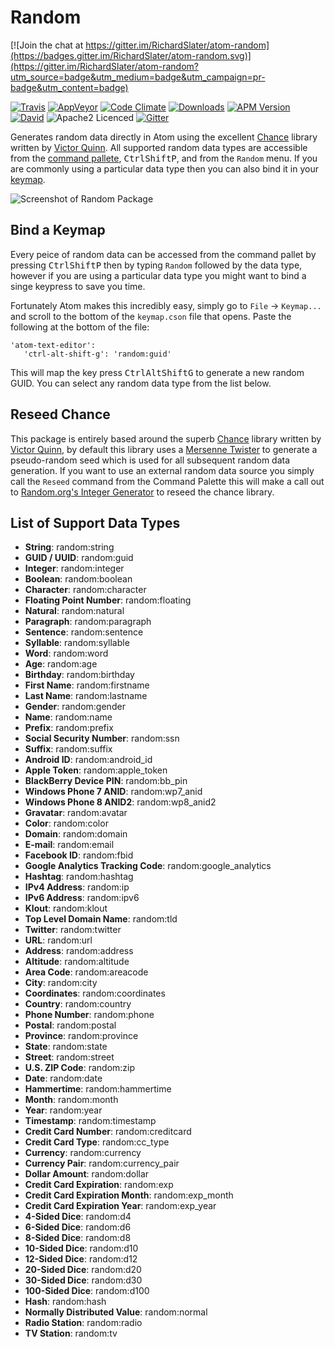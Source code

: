 # Random

[![Join the chat at https://gitter.im/RichardSlater/atom-random](https://badges.gitter.im/RichardSlater/atom-random.svg)](https://gitter.im/RichardSlater/atom-random?utm_source=badge&utm_medium=badge&utm_campaign=pr-badge&utm_content=badge)

[![Travis](https://img.shields.io/travis/RichardSlater/atom-random.svg?style=flat-square&label=linux%20and%20osx%20build)](https://travis-ci.org/RichardSlater/atom-random) [![AppVeyor](https://img.shields.io/appveyor/ci/richard-slater/atom-random.svg?style=flat-square&label=windows%20build)](https://ci.appveyor.com/project/richard-slater/atom-random) [![Code Climate](https://img.shields.io/codeclimate/github/RichardSlater/atom-random.svg?style=flat-square)](https://codeclimate.com/github/RichardSlater/atom-random) [![Downloads](https://img.shields.io/apm/dm/atom-random.svg?style=flat-square)](https://atom.io/packages/random) [![APM Version](https://img.shields.io/apm/v/atom-random.svg?style=flat-square)](https://atom.io/packages/random) [![David](https://img.shields.io/david/RichardSlater/atom-random.svg?style=flat-square)](https://david-dm.org/RichardSlater/atom-random) ![Apache2 Licenced](https://img.shields.io/apm/l/atom-random.svg?style=flat-square) [![Gitter](https://img.shields.io/gitter/room/RichardSlater/atom-random.js.svg?style=flat-square)](https://gitter.im/RichardSlater/atom-random)

Generates random data directly in Atom using the excellent [Chance](http://chancejs.com/) library written by [Victor Quinn](https://www.victorquinn.com/).  All supported random data types are accessible from the [command pallete](https://atom.io/packages/command-palette), <kbd>Ctrl</kbd><kbd>Shift</kbd><kbd>P</kbd>, and from the `Random` menu.  If you are commonly using a particular data type then you can also bind it in your [keymap](http://flight-manual.atom.io/behind-atom/sections/keymaps-in-depth/).

![Screenshot of Random Package](https://cdn.rawgit.com/RichardSlater/atom-random/101dc2a95c583067a05cb9bdfd64da6e7673d6aa/assets/screenshot.gif)

## Bind a Keymap
Every peice of random data can be accessed from the command pallet by pressing <kbd>Ctrl</kbd><kbd>Shift</kbd><kbd>P</kbd> then by typing `Random` followed by the data type, however if you are using a particular data type you might want to bind a singe keypress to save you time.

Fortunately Atom makes this incredibly easy, simply go to `File` -> `Keymap...` and scroll to the bottom of the `keymap.cson` file that opens.  Paste the following at the bottom of the file:

    'atom-text-editor':
       'ctrl-alt-shift-g': 'random:guid'

This will map the key press <kbd>Ctrl</kbd><kbd>Alt</kbd><kbd>Shift</kbd><kbd>G</kbd> to generate a new random GUID.  You can select any random data type from the list below.

## Reseed Chance

This package is entirely based around the superb [Chance](http://chancejs.com/) library written by [Victor Quinn](https://www.victorquinn.com/), by default this library uses a [Mersenne Twister](https://en.wikipedia.org/wiki/Mersenne_Twister) to generate a pseudo-random seed which is used for all subsequent random data generation.  If you want to use an external random data source you simply call the `Reseed` command from the Command Palette this will make a call out to [Random.org's Integer Generator](https://www.random.org/integers/) to reseed the chance library.   

## List of Support Data Types

- **String**: random:string
- **GUID / UUID**: random:guid
- **Integer**: random:integer
- **Boolean**: random:boolean
- **Character**: random:character
- **Floating Point Number**: random:floating
- **Natural**: random:natural
- **Paragraph**: random:paragraph
- **Sentence**: random:sentence
- **Syllable**: random:syllable
- **Word**: random:word
- **Age**: random:age
- **Birthday**: random:birthday
- **First Name**: random:firstname
- **Last Name**: random:lastname
- **Gender**: random:gender
- **Name**: random:name
- **Prefix**: random:prefix
- **Social Security Number**: random:ssn
- **Suffix**: random:suffix
- **Android ID**: random:android_id
- **Apple Token**: random:apple_token
- **BlackBerry Device PIN**: random:bb_pin
- **Windows Phone 7 ANID**: random:wp7_anid
- **Windows Phone 8 ANID2**: random:wp8_anid2
- **Gravatar**: random:avatar
- **Color**: random:color
- **Domain**: random:domain
- **E-mail**: random:email
- **Facebook ID**: random:fbid
- **Google Analytics Tracking Code**: random:google_analytics
- **Hashtag**: random:hashtag
- **IPv4 Address**: random:ip
- **IPv6 Address**: random:ipv6
- **Klout**: random:klout
- **Top Level Domain Name**: random:tld
- **Twitter**: random:twitter
- **URL**: random:url
- **Address**: random:address
- **Altitude**: random:altitude
- **Area Code**: random:areacode
- **City**: random:city
- **Coordinates**: random:coordinates
- **Country**: random:country
- **Phone Number**: random:phone
- **Postal**: random:postal
- **Province**: random:province
- **State**: random:state
- **Street**: random:street
- **U.S. ZIP Code**: random:zip
- **Date**: random:date
- **Hammertime**: random:hammertime
- **Month**: random:month
- **Year**: random:year
- **Timestamp**: random:timestamp
- **Credit Card Number**: random:creditcard
- **Credit Card Type**: random:cc_type
- **Currency**: random:currency
- **Currency Pair**: random:currency_pair
- **Dollar Amount**: random:dollar
- **Credit Card Expiration**: random:exp
- **Credit Card Expiration Month**: random:exp_month
- **Credit Card Expiration Year**: random:exp_year
- **4-Sided Dice**: random:d4
- **6-Sided Dice**: random:d6
- **8-Sided Dice**: random:d8
- **10-Sided Dice**: random:d10
- **12-Sided Dice**: random:d12
- **20-Sided Dice**: random:d20
- **30-Sided Dice**: random:d30
- **100-Sided Dice**: random:d100
- **Hash**: random:hash
- **Normally Distributed Value**: random:normal
- **Radio Station**: random:radio
- **TV Station**: random:tv
